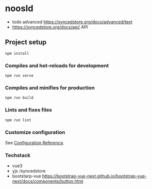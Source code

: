 # noosld

- todo advanced https://syncedstore.org/docs/advanced/text
- https://syncedstore.org/docs/api/ API


## Project setup
```
npm install
```



### Compiles and hot-reloads for development
```
npm run serve
```

### Compiles and minifies for production
```
npm run build
```

### Lints and fixes files
```
npm run lint
```

### Customize configuration
See [Configuration Reference](https://cli.vuejs.org/config/).


### Techstack
- vue3
- yjs /syncedstore
- bootstarp-vue https://bootstrap-vue-next.github.io/bootstrap-vue-next/docs/components/button.html
